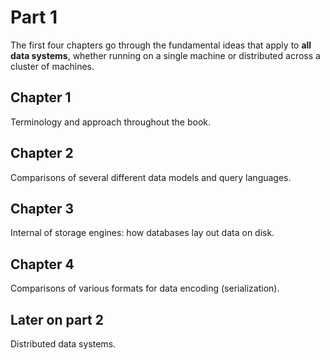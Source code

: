 # Part 1
The  first  four  chapters  go  through  the  fundamental  ideas  that  apply  to  **all  data  systems**, whether running on a single machine or distributed across a cluster of machines. 

## Chapter 1

Terminology and approach throughout the book. 

## Chapter 2
Comparisons of several different data models and query languages. 

## Chapter 3
Internal of storage engines: how databases lay out data on disk. 

## Chapter 4
Comparisons of various formats for data encoding (serialization). 

## Later on part 2
Distributed data systems. 